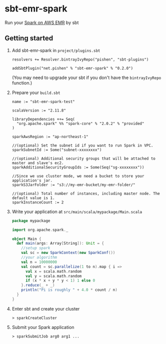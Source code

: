 # sbt-emr-spark

Run your [Spark on AWS EMR](http://docs.aws.amazon.com/emr/latest/ReleaseGuide/emr-spark-launch.html) by sbt

## Getting started

1. Add sbt-emr-spark in `project/plugins.sbt`

   ```
   resolvers += Resolver.bintrayIvyRepo("pishen", "sbt-plugins")

   addSbtPlugin("net.pishen" % "sbt-emr-spark" % "0.2.0")
   ```
   (You may need to upgrade your sbt if you don't have the `bintrayIvyRepo` function.)

2. Prepare your `build.sbt`

   ```
   name := "sbt-emr-spark-test"

   scalaVersion := "2.11.8"

   libraryDependencies ++= Seq(
     "org.apache.spark" %% "spark-core" % "2.0.2" % "provided"
   )

   sparkAwsRegion := "ap-northeast-1"

   //(optional) Set the subnet id if you want to run Spark in VPC.
   sparkSubnetId := Some("subnet-xxxxxxxx")

   //(optional) Additional security groups that will be attached to master and slave's ec2.
   sparkAdditionalSecurityGroupIds := Some(Seq("sg-xxxxxxxx"))

   //Since we use cluster mode, we need a bucket to store your application's jar.
   sparkS3JarFolder := "s3://my-emr-bucket/my-emr-folder/"

   //(optional) Total number of instances, including master node. The default value is 1.
   sparkInstanceCount := 2
   ```

3. Write your application at `src/main/scala/mypackage/Main.scala`

   ```scala
   package mypackage

   import org.apache.spark._

   object Main {
     def main(args: Array[String]): Unit = {
       //setup spark
       val sc = new SparkContext(new SparkConf())
       //your algorithm
       val n = 10000000
       val count = sc.parallelize(1 to n).map { i =>
         val x = scala.math.random
         val y = scala.math.random
         if (x * x + y * y < 1) 1 else 0
       }.reduce(_ + _)
       println("Pi is roughly " + 4.0 * count / n)
     }
   }
   ```

4. Enter sbt and create your cluster

   ```
   > sparkCreateCluster
   ```

5. Submit your Spark application

   ```
   > sparkSubmitJob arg0 arg1 ...
   ```
